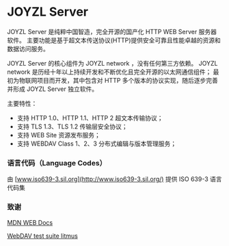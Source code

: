 # JOYZL Server

JOYZL Server 是纯粹中国智造，完全开源的国产化 HTTP WEB Server 服务器软件。
主要功能是基于超文本传送协议(HTTP)提供安全可靠且性能卓越的资源和数据访问服务。

JOYZL Server 的核心组件为 JOYZL network ，没有任何第三方依赖。
JOYZL network 是历经十年以上持续开发和不断优化且完全开源的以太网通信组件；
最初为物联网项目而开发，其中包含对 HTTP 多个版本的协议实现，随后逐步完善并形成 JOYZL Server 独立软件。

主要特性：

* 支持 HTTP 1.0、HTTP 1.1、HTTP 2 超文本传输协议；
* 支持 TLS 1.3、TLS 1.2 传输层安全协议；
* 支持 WEB Site 资源发布服务；
* 支持 WEBDAV Class 1、2、3 分布式编辑与版本管理服务；



### 语言代码（Language Codes）

由 [www.iso639-3.sil.org](http://www.iso639-3.sil.org/) 提供 ISO 639-3 语言代码集

### 致谢

[MDN WEB Docs](https://developer.mozilla.org)

[WebDAV test suite litmus](https://github.com/tolsen/litmus)
